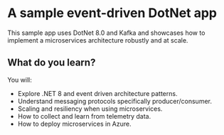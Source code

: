 # A sample event-driven DotNet app

This sample app uses DotNet 8.0 and Kafka and showcases how to implement a microservices architecture robustly and at scale.

## What do you learn?

You will:

- Explore .NET 8 and event driven architecture patterns.
- Understand messaging protocols specifically producer/consumer.
- Scaling and resiliency when using microservices.
- How to collect and learn from telemetry data.
- How to deploy microservices in Azure.